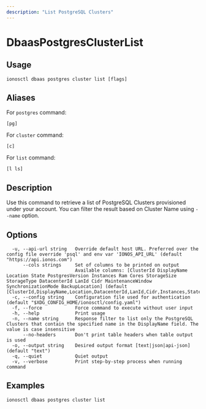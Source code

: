 ```yaml
---
description: "List PostgreSQL Clusters"
---
```


# DbaasPostgresClusterList

## Usage

```text
ionosctl dbaas postgres cluster list [flags]
```

## Aliases

For `postgres` command:

```text
[pg]
```

For `cluster` command:

```text
[c]
```

For `list` command:

```text
[l ls]
```

## Description

Use this command to retrieve a list of PostgreSQL Clusters provisioned under your account. You can filter the result based on Cluster Name using `--name` option.

## Options

```text
  -u, --api-url string   Override default host URL. Preferred over the config file override 'psql' and env var 'IONOS_API_URL' (default "https://api.ionos.com")
      --cols strings     Set of columns to be printed on output 
                         Available columns: [ClusterId DisplayName Location State PostgresVersion Instances Ram Cores StorageSize StorageType DatacenterId LanId Cidr MaintenanceWindow SynchronizationMode BackupLocation] (default [ClusterId,DisplayName,Location,DatacenterId,LanId,Cidr,Instances,State])
  -c, --config string    Configuration file used for authentication (default "$XDG_CONFIG_HOME/ionosctl/config.yaml")
  -f, --force            Force command to execute without user input
  -h, --help             Print usage
  -n, --name string      Response filter to list only the PostgreSQL Clusters that contain the specified name in the DisplayName field. The value is case insensitive
      --no-headers       Don't print table headers when table output is used
  -o, --output string    Desired output format [text|json|api-json] (default "text")
  -q, --quiet            Quiet output
  -v, --verbose          Print step-by-step process when running command
```

## Examples

```text
ionosctl dbaas postgres cluster list
```

